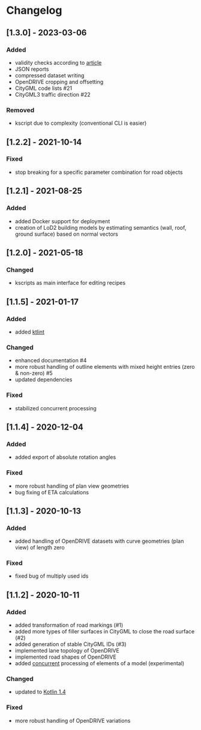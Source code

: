 # Changelog

## [1.3.0] - 2023-03-06
### Added
- validity checks according to [article](https://doi.org/10.5194/isprs-annals-X-4-W2-2022-257-2022)
- JSON reports
- compressed dataset writing
- OpenDRIVE cropping and offsetting
- CityGML code lists #21
- CityGML3 traffic direction #22

### Removed
- kscript due to complexity (conventional CLI is easier)

## [1.2.2] - 2021-10-14
### Fixed
- stop breaking for a specific parameter combination for road objects

## [1.2.1] - 2021-08-25
### Added
- added Docker support for deployment
- creation of LoD2 building models by estimating semantics (wall, roof, ground surface) based on normal vectors


## [1.2.0] - 2021-05-18
### Changed
- kscripts as main interface for editing recipes


## [1.1.5] - 2021-01-17
### Added
- added [ktlint](https://ktlint.github.io)

### Changed
- enhanced documentation #4
- more robust handling of outline elements with mixed height entries (zero & non-zero) #5
- updated dependencies

### Fixed
- stabilized concurrent processing

## [1.1.4] - 2020-12-04
### Added
- added export of absolute rotation angles

### Fixed
- more robust handling of plan view geometries
- bug fixing of ETA calculations


## [1.1.3] - 2020-10-13
### Added
- added handling of OpenDRIVE datasets with curve geometries (plan view) of length zero

### Fixed
- fixed bug of multiply used ids


## [1.1.2] - 2020-10-11
### Added
- added transformation of road markings (#1)
- added more types of filler surfaces in CityGML to close the road surface (#2)
- added generation of stable CityGML IDs (#3)
- implemented lane topology of OpenDRIVE
- implemented road shapes of OpenDRIVE
- added [concurrent](https://kotlinlang.org/docs/reference/coroutines-overview.html) processing of elements of a model (experimental)

### Changed
- updated to [Kotlin 1.4](https://kotlinlang.org/docs/reference/whatsnew14.html)

### Fixed
- more robust handling of OpenDRIVE variations
